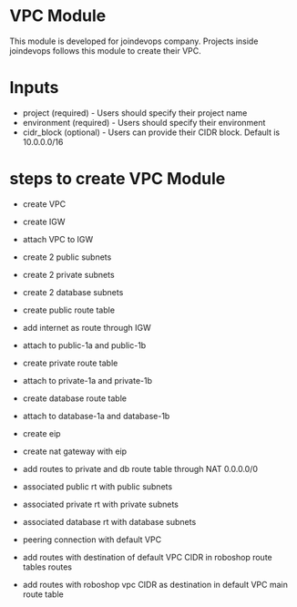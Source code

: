 # VPC Module
This module is developed for joindevops company. Projects inside joindevops follows this module to create their VPC.

# Inputs
* project (required) - Users should specify their project name
* environment (required) - Users should specify their environment
* cidr_block (optional) - Users can provide their CIDR block. Default is 10.0.0.0/16

# steps to create VPC Module

* create VPC
* create IGW
* attach VPC to IGW

* create 2 public subnets
* create 2 private subnets
* create 2 database subnets

* create public route table
* add internet as route through IGW
* attach to public-1a and public-1b

* create private route table
* attach to private-1a and private-1b

* create database route table
* attach to database-1a and database-1b

* create eip
* create nat gateway with eip

* add routes to private and db route table through NAT 0.0.0.0/0

* associated public rt with public subnets
* associated private rt with private subnets
* associated database rt with database subnets

* peering connection with default VPC
* add routes with destination of default VPC CIDR in roboshop route tables routes
* add routes with roboshop vpc CIDR as destination in default VPC main route table


